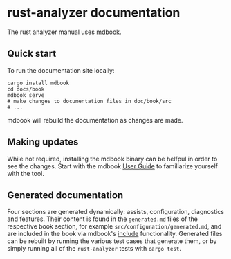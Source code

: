 # rust-analyzer documentation

The rust analyzer manual uses [mdbook](https://rust-lang.github.io/mdBook/).

## Quick start

To run the documentation site locally:

```shell
cargo install mdbook
cd docs/book
mdbook serve
# make changes to documentation files in doc/book/src
# ...
```

mdbook will rebuild the documentation as changes are made.

## Making updates

While not required, installing the mdbook binary can be helfpul in order to see the changes.
Start with the mdbook [User Guide](https://rust-lang.github.io/mdBook/guide/installation.html) to familiarize yourself with the tool.

## Generated documentation

Four sections are generated dynamically: assists, configuration, diagnostics and features. Their content is found in the `generated.md` files
of the respective book section, for example `src/configuration/generated.md`, and are included in the book via mdbook's
[include](https://rust-lang.github.io/mdBook/format/mdbook.html#including-files) functionality. Generated files can be rebuilt by running the various
test cases that generate them, or by simply running all of the `rust-analyzer` tests with `cargo test`.
